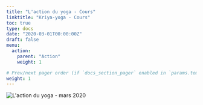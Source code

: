 ```yaml
---
title: "L'action du yoga - Cours"
linktitle: "Kriya-yoga - Cours"
toc: true
type: docs
date: "2020-03-01T00:00:00Z"
draft: false
menu:
  action:
    parent: "Action"
    weight: 1

# Prev/next pager order (if `docs_section_pager` enabled in `params.toml`)
weight: 1
---
```


![L'action du yoga - mars 2020](/img/kriya-yoga-2020-03.jpg)

